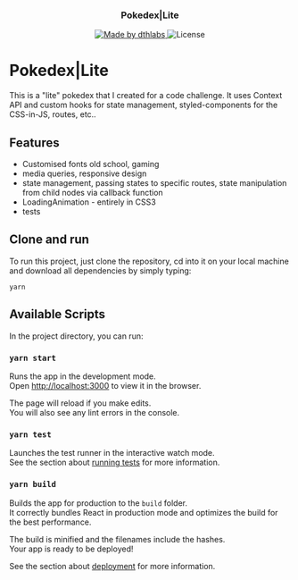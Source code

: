 <h3 align="center">
  Pokedex|Lite
</h3>

<p align="center">
  <a href="https://dthlabs.com">
    <img alt="Made by dthlabs" src="https://img.shields.io/badge/made%20by-dthlabs-%2304D361">
  </a>

  <img alt="License" src="https://img.shields.io/badge/license-MIT-%2304D361">
</p>



# Pokedex|Lite

This is a "lite" pokedex that I created for a code challenge. It uses Context API and custom hooks for state management, styled-components for the CSS-in-JS, routes, etc..

## Features
- Customised fonts old school, gaming
- media queries, responsive design
- state management, passing states to specific routes, state manipulation from child nodes via callback function
- LoadingAnimation - entirely in CSS3
- tests


## Clone and run

To run this project, just clone the repository, cd into it on your local machine and download all dependencies by simply typing:

`yarn`

## Available Scripts

In the project directory, you can run:

### `yarn start`

Runs the app in the development mode.\
Open [http://localhost:3000](http://localhost:3000) to view it in the browser.

The page will reload if you make edits.\
You will also see any lint errors in the console.

### `yarn test`

Launches the test runner in the interactive watch mode.\
See the section about [running tests](https://facebook.github.io/create-react-app/docs/running-tests) for more information.

### `yarn build`

Builds the app for production to the `build` folder.\
It correctly bundles React in production mode and optimizes the build for the best performance.

The build is minified and the filenames include the hashes.\
Your app is ready to be deployed!

See the section about [deployment](https://facebook.github.io/create-react-app/docs/deployment) for more information.
